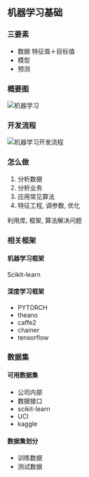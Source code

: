 ## 机器学习基础

### 三要素

- 数据	特征值＋目标值
- 模型
- 预测



### 概要图



![机器学习](D:\Java-golang-learning\机器学习\static\机器学习.png)

### 开发流程



![机器学习开发流程](D:\Java-golang-learning\机器学习\static\机器学习开发流程.png)



### 怎么做

1. 分析数据
2. 分析业务
3. 应用常见算法
4. 特征工程, 调参数, 优化

利用库, 框架, 算法解决问题



### 相关框架

#### 机器学习框架

Scikit-learn

#### 深度学习框架

- PYTORCH
- theano
- caffe2
- chainer
- tensorflow



### 数据集

#### 可用数据集

- 公司内部
- 数据接口
- scikit-learn
- UCI
- kaggle

#### 数据集划分

- 训练数据
- 测试数据